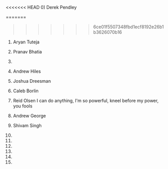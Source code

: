 <<<<<<< HEAD
0) Derek Pendley

=======
>>>>>>> 6ce01f5507348fbd1ecf8192e26b1b3626070b16
1) Aryan Tuteja

2) Pranav Bhatia

3)

4) Andrew Hiles

5) Joshua Dreesman

6) Caleb Borlin

7) Reid Olsen I can do anything, I'm so powerful, kneel before my power, you fools

8) Andrew George

9) Shivam Singh

10)

11)

12)

13)

14)

15)

